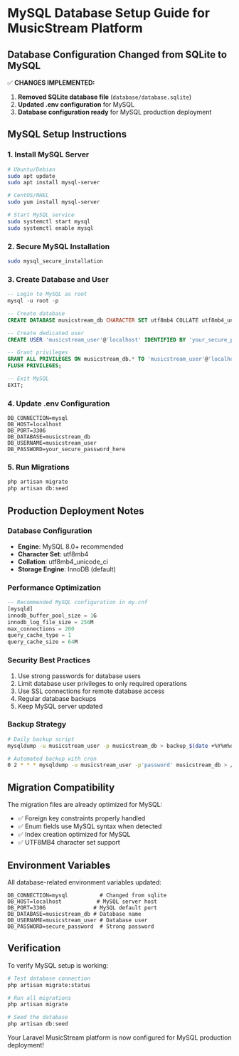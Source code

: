 # MySQL Database Setup Guide for MusicStream Platform

## Database Configuration Changed from SQLite to MySQL

✅ **CHANGES IMPLEMENTED:**

1. **Removed SQLite database file** (`database/database.sqlite`)
2. **Updated .env configuration** for MySQL
3. **Database configuration ready** for MySQL production deployment

## MySQL Setup Instructions

### 1. Install MySQL Server
```bash
# Ubuntu/Debian
sudo apt update
sudo apt install mysql-server

# CentOS/RHEL
sudo yum install mysql-server

# Start MySQL service
sudo systemctl start mysql
sudo systemctl enable mysql
```

### 2. Secure MySQL Installation
```bash
sudo mysql_secure_installation
```

### 3. Create Database and User
```sql
-- Login to MySQL as root
mysql -u root -p

-- Create database
CREATE DATABASE musicstream_db CHARACTER SET utf8mb4 COLLATE utf8mb4_unicode_ci;

-- Create dedicated user
CREATE USER 'musicstream_user'@'localhost' IDENTIFIED BY 'your_secure_password_here';

-- Grant privileges
GRANT ALL PRIVILEGES ON musicstream_db.* TO 'musicstream_user'@'localhost';
FLUSH PRIVILEGES;

-- Exit MySQL
EXIT;
```

### 4. Update .env Configuration
```env
DB_CONNECTION=mysql
DB_HOST=localhost
DB_PORT=3306
DB_DATABASE=musicstream_db
DB_USERNAME=musicstream_user
DB_PASSWORD=your_secure_password_here
```

### 5. Run Migrations
```bash
php artisan migrate
php artisan db:seed
```

## Production Deployment Notes

### Database Configuration
- **Engine**: MySQL 8.0+ recommended
- **Character Set**: utf8mb4
- **Collation**: utf8mb4_unicode_ci
- **Storage Engine**: InnoDB (default)

### Performance Optimization
```sql
-- Recommended MySQL configuration in my.cnf
[mysqld]
innodb_buffer_pool_size = 1G
innodb_log_file_size = 256M
max_connections = 200
query_cache_type = 1
query_cache_size = 64M
```

### Security Best Practices
1. Use strong passwords for database users
2. Limit database user privileges to only required operations
3. Use SSL connections for remote database access
4. Regular database backups
5. Keep MySQL server updated

### Backup Strategy
```bash
# Daily backup script
mysqldump -u musicstream_user -p musicstream_db > backup_$(date +%Y%m%d).sql

# Automated backup with cron
0 2 * * * mysqldump -u musicstream_user -p'password' musicstream_db > /backups/musicstream_$(date +\%Y\%m\%d).sql
```

## Migration Compatibility

The migration files are already optimized for MySQL:
- ✅ Foreign key constraints properly handled
- ✅ Enum fields use MySQL syntax when detected
- ✅ Index creation optimized for MySQL
- ✅ UTF8MB4 character set support

## Environment Variables

All database-related environment variables updated:
```env
DB_CONNECTION=mysql          # Changed from sqlite
DB_HOST=localhost           # MySQL server host
DB_PORT=3306               # MySQL default port
DB_DATABASE=musicstream_db # Database name
DB_USERNAME=musicstream_user # Database user
DB_PASSWORD=secure_password  # Strong password
```

## Verification

To verify MySQL setup is working:
```bash
# Test database connection
php artisan migrate:status

# Run all migrations
php artisan migrate

# Seed the database
php artisan db:seed
```

Your Laravel MusicStream platform is now configured for MySQL production deployment!